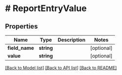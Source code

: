 # # ReportEntryValue

## Properties

Name | Type | Description | Notes
------------ | ------------- | ------------- | -------------
**field_name** | **string** |  | [optional]
**value** | **string** |  | [optional]

[[Back to Model list]](../../README.md#models) [[Back to API list]](../../README.md#endpoints) [[Back to README]](../../README.md)
